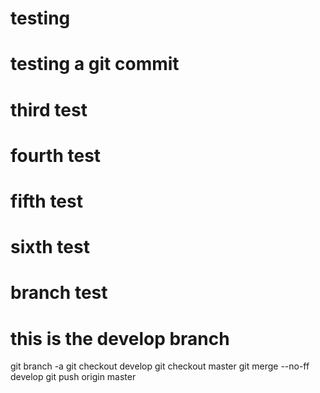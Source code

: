 # testing

# testing a git commit

# third test

# fourth test

# fifth test

# sixth test

# branch test

# this is the develop branch

git branch -a
git checkout develop
git checkout master
git merge --no-ff develop
git push origin master
